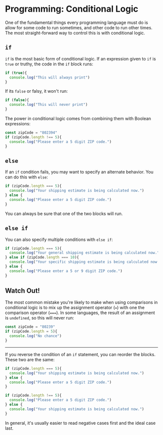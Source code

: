 # Programming: Conditional Logic

One of the fundamental things every programming language must do is allow for some code to run sometimes, and other code to run other times. The most straight-forward way to control this is with conditional logic.

## `if`

`if` is the most basic form of conditional logic. If an expression given to `if` is `true` or truthy, the code in the `if` block runs:

```js
if (true){
  console.log("This will always print")
}
```

If its `false` or falsy, it won't run:

```js
if (false){
  console.log("This will never print")
}
```

The power in conditional logic comes from combining them with Boolean expressions:

```js
const zipCode = "802394"
if (zipCode.length !== 5){
  console.log("Please enter a 5 digit ZIP code.")
}
```

## `else`

If an `if` condition fails, you may want to specify an alternate behavior. You can do this with `else`:

```js
if (zipCode.length === 5){
  console.log("Your shipping estimate is being calculated now.")
} else {
  console.log("Please enter a 5 digit ZIP code.")
}
```

You can always be sure that one of the two blocks will run.

## `else if`

You can also specify multiple conditions with `else if`:

```js
if (zipCode.length === 5){
  console.log("Your general shipping estimate is being calculated now.")
} else if (zipCode.length === 10){
  console.log("Your specific shipping estimate is being calculated now.")
} else {
  console.log("Please enter a 5 or 9 digit ZIP code.")
}
```

## Watch Out!

The most common mistake you're likely to make when using comparisons in conditional logic is to mix up the assignment operator (`=`) with one the comparison operator (`===`). In some languages, the result of an assignment is `undefined`, so this will never run:

```js
const zipCode = "80239"
if (zipCode.length = 5){
  console.log("No chance")
}
```

---

If you reverse the condition of an `if` statement, you can reorder the blocks. These two are the same:

```js
if (zipCode.length === 5){
  console.log("Your shipping estimate is being calculated now.")
} else {
  console.log("Please enter a 5 digit ZIP code.")
}

if (zipCode.length !== 5){
  console.log("Please enter a 5 digit ZIP code.")
} else {
  console.log("Your shipping estimate is being calculated now.")
}
```

In general, it's usually easier to read negative cases first and the ideal case last.
